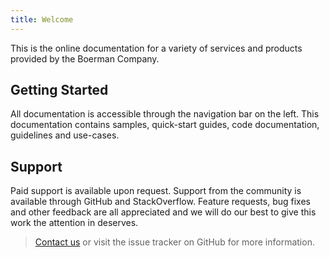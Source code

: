```yaml
---
title: Welcome
---
```



This is the online documentation for a variety of services and products provided by the Boerman Company.&nbsp;

## Getting Started

All documentation is accessible through the navigation bar on the left. This documentation contains samples, quick-start guides, code documentation, guidelines and use-cases.

## Support

Paid support is available upon request. Support from the community is available through GitHub and StackOverflow. Feature requests, bug fixes and other feedback are all appreciated and we will do our best to give this work the attention in deserves.

> [Contact us](javascript:void(location.href='mailto:'+String.fromCharCode(99,111,110,116,97,99,116,64,98,111,101,114,109,97,110,46,99,111)+'?subject=Support%20options'))&nbsp;or visit the issue tracker on GitHub for more information.